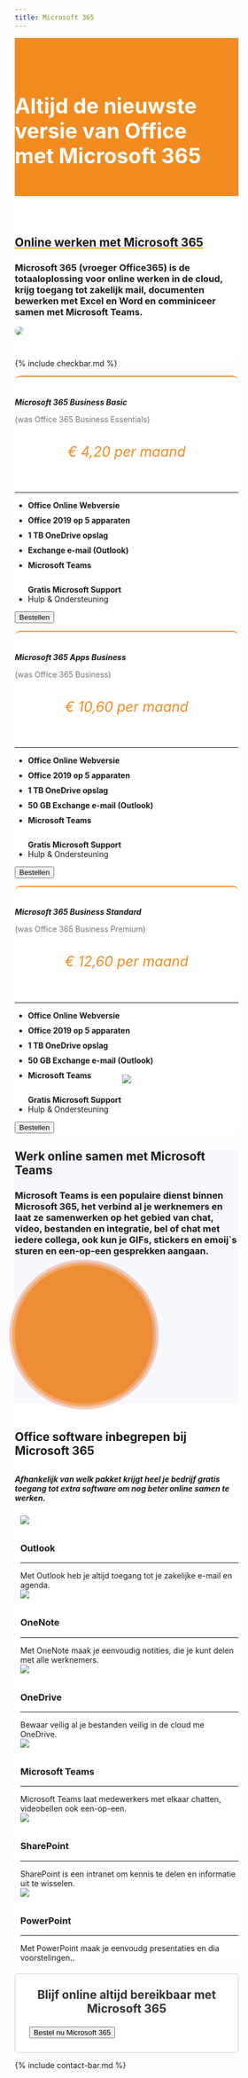 ```yaml
---
title: Microsoft 365
---
```



<div class="jumbotron text-center" style="/* background-color: white !important; */padding: 1.5rem 0rem;margin-bottom: -1.5rem;background-color: #f28b20;border-radius: 0rem;">
<div class="container"> 
    <div class="container-fluid text-center" style="padding: 1.2rem 0rem;color: white;">
<h1 style="display: inline-block;padding-top: .3125rem;padding-bottom: .3125rem;margin-right: 1rem;font-size: 2.35rem;">
<i class="fab fa-microsoft" style="color: white;/* font-size: 20px; */"></i>  Altijd de nieuwste versie van Office met Microsoft 365
</h1>
</div>
</div>
</div>


<div class="jumbotron text-center" style="background-color: white !important;padding: 1.5rem 0rem;margin-bottom: -1rem;">
<div class="container">
<br>
<div style="margin-bottom: 20px;" class="row">
  <div> </div>
    <div style="margin-top: 30px;" class="col-sm-7">
      <h2 style="text-decoration: underline orange;">Online werken met Microsoft 365</h2>
<h3>Microsoft 365 (vroeger Office365) is de totaaloplossing voor online werken in de cloud, krijg toegang tot zakelijk mail, documenten bewerken met Excel en Word en comminiceer samen met Microsoft Teams.

</h3>
  </div>
  <div class="col-sm-5">
<img class="img-fluid" style="max-width: 450px;border-radius: 25px;" src="https://i.imgur.com/AOJeayj.png">
  </div>
</div>
</div>
</div>



{% include checkbar.md %}




<div class="jumbotron" style="background-color: white;">
<div class="container text-center"> 

<div class="row">

 <div style="margin-top: 10px;" class="col-sm-12">  
<div class="card-deck" style="margin-bottom: 20px;">

<div class="card mb-5 mb-lg-0" style="border-radius: 10px; border-top: 2px solid #f28b20;">
<div class="card-body text-center">

<h5 class="card-title text-muted text-uppercase text-center" style="margin-bottom: 5px;font-weight: bold;">
<i class="fab fa-microsoft" style="font-size: 34px;margin-bottom: 8px;font-weight: 100;color:#f28b20;"></i> <br>Microsoft 365
Business Basic </h5>
<p style="color: #6c757d!important;"> (was Office 365 Business Essentials) </p>
<h6 class="card-price text-center" style="font-size: 25px;text-align: center;color: #f28b20;">€ 4,20<span class="period">&nbsp;per maand</span></h6>
            <hr>
<ul class="fa-ul">

<li style="margin-bottom: 10px;"><span class="fa-li" style="/* left: 2em !important; */"><i class="fal fa-check" style="color: green;"></i></span>
<b> Office Online Webversie</b>

</li>

<li style="margin-bottom: 10px;"><span class="fa-li" style="/* left: 2em !important; */"><i class="fal fa-times" style="color: red;"></i></span>
<b> Office 2019 op 5 apparaten</b>

</li>


<li style="margin-bottom: 10px;"><span class="fa-li" style=""><i class="fal fa-check" style="color: green;"></i></span>
<b> 1 TB OneDrive opslag</b>

</li>

<li style="margin-bottom: 10px;"><span class="fa-li" style="/* left: 2em !important; */"><i class="fal fa-times" style="color: red;"></i></span>
<b>Exchange e-mail (Outlook)</b>

</li>  

<li style="margin-bottom: 10px;"><span class="fa-li" style=""><i class="fal fa-times" style="color: red;"></i></span>
<b>Microsoft Teams</b>

</li>    

<br>
<b> Gratis Microsoft Support</b>
<li><span class="fa-li"><i class="fal fa-comment-alt-smile" style="color: orange;ray;"></i></span>Hulp &amp; Ondersteuning</li>
</ul>

<a href="https://my.hostingwalk.com/cart.php?gid=20"><button class="btn btn-outline-inloggen my-2 my-sm-0" type="submit">Bestellen</button> </a>
</div>
</div>

<div class="card mb-5 mb-lg-0" style="border-radius: 10px; border-top: 2px solid #f28b20;">
<div class="card-body text-center">

<h5 class="card-title text-muted text-uppercase text-center" style="margin-bottom: 5px;font-weight: bold;">
<i class="fab fa-microsoft" style="font-size: 34px;margin-bottom: 8px;font-weight: 100;color:#f28b20;"></i> <br>Microsoft 365
Apps Business </h5>
<p style="color: #6c757d!important;"> (was Office 365 Business)</p>

<h6 class="card-price text-center" style="font-size: 25px;text-align: center;color: #f28b20;">€ 10,60<span class="period">&nbsp;per maand</span></h6>
            <hr>
<ul class="fa-ul">

<li style="margin-bottom: 10px;"><span class="fa-li" style="/* left: 2em !important; */"><i class="fal fa-check" style="color: green;"></i></span>
<b> Office Online Webversie</b>

</li>

<li style="margin-bottom: 10px;"><span class="fa-li" style="/* left: 2em !important; */"><i class="fal fa-times" style="color: red;"></i></span>
<b> Office 2019 op 5 apparaten</b>

</li>


<li style="margin-bottom: 10px;"><span class="fa-li" style=""><i class="fal fa-check" style="color: green;"></i></span>
<b> 1 TB OneDrive opslag</b>

</li>

<li style="margin-bottom: 10px;"><span class="fa-li" style="/* left: 2em !important; */"><i class="fal fa-check" style="color: green;"></i></span>
<b>50 GB Exchange e-mail (Outlook)</b>

</li>  

<li style="margin-bottom: 10px;"><span class="fa-li" style=""><i class="fal fa-check" style="color: green;"></i></span>
<b>Microsoft Teams</b>

</li>    

<br>
<b> Gratis Microsoft Support</b>
<li><span class="fa-li"><i class="fal fa-comment-alt-smile" style="color: orange;ray;"></i></span>Hulp &amp; Ondersteuning</li>
</ul>

<a href="https://my.hostingwalk.com/cart.php?gid=20"><button class="btn btn-outline-inloggen my-2 my-sm-0" type="submit">Bestellen</button> </a>
</div>
</div>

<div class="card mb-5 mb-lg-0" style="border-radius: 10px; border-top: 2px solid #f28b20;">
<div class="card-body text-center">

<h5 class="card-title text-muted text-uppercase text-center" style="margin-bottom: 5px;font-weight: bold;">
<i class="fab fa-microsoft" style="font-size: 34px;margin-bottom: 8px;font-weight: 100;color:#f28b20;"></i> <br>Microsoft 365
Business Standard </h5>
<p style="color: #6c757d!important;"> (was Office 365 Business Premium) </p>

<h6 class="card-price text-center" style="font-size: 25px;text-align: center;color: #f28b20;">€ 12,60<span class="period">&nbsp;per maand</span></h6>
            <hr>
            <ul class="fa-ul">

<li style="margin-bottom: 10px;"><span class="fa-li" style="/* left: 2em !important; */"><i class="fal fa-check" style="color: green;"></i></span>
<b> Office Online Webversie</b>

</li>

<li style="margin-bottom: 10px;"><span class="fa-li" style="/* left: 2em !important; */"><i class="fal fa-check" style="color: green;"></i></span>
<b> Office 2019 op 5 apparaten</b>

</li>


<li style="margin-bottom: 10px;"><span class="fa-li" style=""><i class="fal fa-check" style="color: green;"></i></span>
<b> 1 TB OneDrive opslag</b>

</li>

<li style="margin-bottom: 10px;"><span class="fa-li" style="/* left: 2em !important; */"><i class="fal fa-check" style="color: green;"></i></span>
<b>50 GB Exchange e-mail (Outlook)</b>

</li>  

<li style="margin-bottom: 10px;"><span class="fa-li" style=""><i class="fal fa-check" style="color: green;"></i></span>
<b>Microsoft Teams</b>

</li>    

<br>
<b> Gratis Microsoft Support</b>
<li><span class="fa-li"><i class="fal fa-comment-alt-smile" style="color: orange;ray;"></i></span>Hulp &amp; Ondersteuning</li>
</ul>

<a alt="directadmin vps bestellen" title="directadmin vps bestellen" href="https://my.hostingwalk.com/cart.php?gid=20"> <button class="btn btn-outline-inloggen my-2 my-sm-0" type="submit">Bestellen</button> </a>
  </div>
        </div>

</div>
    

 </div>

  </div>






</div>
</div>




<div style="background-color: #f7f8fc !important;" class="jumbotron"> 
<div class="container">
    <div class="row">


<div style="margin-top: 23px;" class="col-sm-8">
      <h2 style="/*! font-family: Melbourne,sans-serif; */">Werk online samen met Microsoft Teams</h2>
      <h3>Microsoft Teams is een populaire dienst binnen Microsoft 365, het verbind al je werknemers en laat ze samenwerken op het gebied van chat, video, bestanden en integratie, bel of chat met iedere collega, ook kun je GIFs, stickers en emoij`s sturen en een-op-een gesprekken aangaan. <br>
</h3>
  </div>


<div class="col-md-3">

<h1>
<img style="max-width: 150px;" src="https://www.prosperoware.com/wp-content/uploads/2020/05/teams_logo.png">
</h1>

<div class="box"></div>


<style>
@import url('https://fonts.googleapis.com/css?family=Muli&display=swap');
@import url('https://fonts.googleapis.com/css?family=Alata&display=swap');

* {
  box-sizing: border-box;
}

:root {
  --br-blobby: 50%;
  --br-blobby-before: 50%;
  --br-blobby-after: 50%;
}

.col-md-3 h1 {
  color: #fff;
  margin: 0;
  position: absolute;
  top: 50%;
  left: 50%;
  transform: translate(-50%, -50%);
  z-index: 100;
}

.box {
  animation: rotate 5s linear infinite;
  background-color: #f28b20;
  border-radius: var(--br-blobby);
  position: relative;
  height: 250px;
  width: 250px;
  transition: 0.3s linear;
}

.box::after {
  content: '';
  background-color: #f28b20;
  border-radius: var(--br-blobby-after);
  position: absolute;
  opacity: 0.5;
  top: -2%;
  left: -2%;
  height: 104%;
  width: 104%;
  transition: 0.3s linear;
}

.box::before {
  content: '';
  background-color: darksalmon;
  border-radius: var(--br-blobby-before);
  position: absolute;
  opacity: 0.5;
  top: -4%;
  left: -4%;
  height: 108%;
  width: 108%;
  transition: 0.3s linear;
}

@keyframes rotate {
  0% {
    transform: rotate(0deg);
  }
  
  100% {
    transform: rotate(360deg);
  }
}


/* SOCIAL PANEL CSS */
.social-panel-container {
  position: fixed;
  right: 0;
  bottom: 80px;
  transform: translateX(100%);
  transition: transform 0.4s ease-in-out;
}

.social-panel-container.visible {
  transform: translateX(-10px);
}

.social-panel { 
  background-color: #fff;
  border-radius: 16px;
  box-shadow: 0 16px 31px -17px rgba(0,31,97,0.6);
  border: 5px solid #001F61;
  display: flex;
  flex-direction: column;
  justify-content: center;
  align-items: center;
  font-family: 'Muli';
  position: relative;
  height: 169px;  
  width: 370px;
  max-width: calc(100% - 10px);
}

.social-panel button.close-btn {
  border: 0;
  color: #97A5CE;
  cursor: pointer;
  font-size: 20px;
  position: absolute;
  top: 5px;
  right: 5px;
}

.social-panel button.close-btn:focus {
  outline: none;
}

.social-panel p {
  background-color: #001F61;
  border-radius: 0 0 10px 10px;
  color: #fff;
  font-size: 14px;
  line-height: 18px;
  padding: 2px 17px 6px;
  position: absolute;
  top: 0;
  left: 50%;
  margin: 0;
  transform: translateX(-50%);
  text-align: center;
  width: 235px;
}

.social-panel p i {
  margin: 0 5px;
}

.social-panel p a {
  color: #FF7500;
  text-decoration: none;
}

.social-panel h4 {
  margin: 20px 0;
  color: #97A5CE; 
  font-family: 'Muli';  
  font-size: 14px;  
  line-height: 18px;
  text-transform: uppercase;
}

.social-panel ul {
  display: flex;
  list-style-type: none;
  padding: 0;
  margin: 0;
}

.social-panel ul li {
  margin: 0 10px;
}

.social-panel ul li a {
  border: 1px solid #DCE1F2;
  border-radius: 50%;
  color: #001F61;
  font-size: 20px;
  display: flex;
  justify-content: center;
  align-items: center;
  height: 50px;
  width: 50px;
  text-decoration: none;
}

.social-panel ul li a:hover {
  border-color: #FF6A00;
  box-shadow: 0 9px 12px -9px #FF6A00;
}

.floating-btn {
  border-radius: 26.5px;
  background-color: #001F61;
  border: 1px solid #001F61;
  box-shadow: 0 16px 22px -17px #03153B;
  color: #fff;
  cursor: pointer;
  font-size: 16px;
  line-height: 20px;
  padding: 12px 20px;
  position: fixed;
  bottom: 20px;
  right: 20px;
  z-index: 999;
}

.floating-btn:hover {
  background-color: #ffffff;
  color: #001F61;
}

.floating-btn:focus {
  outline: none;
}

.floating-text {
  background-color: #001F61;
  border-radius: 10px 10px 0 0;
  color: #fff;
  font-family: 'Muli';
  padding: 7px 15px;
  position: fixed;
  bottom: 0;
  left: 50%;
  transform: translateX(-50%);
  text-align: center;
  z-index: 998;
}

.floating-text a {
  color: #FF7500;
  text-decoration: none;
}

@media screen and (max-width: 480px) {

  .social-panel-container.visible {
    transform: translateX(0px);
  }
  
  .floating-btn {
    right: 10px;
  }
}
</style>



<script>
const box = document.querySelector('.box');

setInterval(setBorderRadius, 300);

function setBorderRadius() {
  box.style.setProperty('--br-blobby', generateBorderRadiusValue());
  box.style.setProperty('--br-blobby-after', generateBorderRadiusValue());
  box.style.setProperty('--br-blobby-before', generateBorderRadiusValue());
}

function generateBorderRadiusValue() {
  return `${getRandomValue()}% ${getRandomValue()}% ${getRandomValue()}% ${getRandomValue()}% / ${getRandomValue()}% ${getRandomValue()}% ${getRandomValue()}%`;
}
  
function getRandomValue() {
  return Math.floor(Math.random() * 50) + 50;
}


// SOCIAL PANEL JS
const floating_btn = document.querySelector('.floating-btn');
const close_btn = document.querySelector('.close-btn');
const social_panel_container = document.querySelector('.social-panel-container');

floating_btn.addEventListener('click', () => {
  social_panel_container.classList.toggle('visible')
});

close_btn.addEventListener('click', () => {
  social_panel_container.classList.remove('visible')
});
</script>





  

 </div> <!-- / .col-md-8 -->
    </div> <!--/ .row -->
</div>
    </div>




<div class="jumbotron text-center" style="background-color: white;">
<div class="container text-center">
<br>
<div style="margin-bottom: 20px;" class="row text-center justify-content-center">

<div style="/*! margin-top: 30px; */" class="col-sm-12 text-center justify-content-center">
      <h2 style="/*! font-family: Melbourne,sans-serif; */">
<i class="fab fa-microsoft" style="font-size: 32px;font-weight: 100;"></i>  Office software inbegrepen bij Microsoft 365</h2>
<h5 style="margin-top: 30px;font-family: inherit !important;">Afhankelijk van welk pakket krijgt heel je bedrijf gratis toegang tot extra software om nog beter online samen te werken.</h5>


<div class="row">



<div class="col-md-4">
<div class="partnerbox-part text-center" style="margin-left: 10px;">
<div class="info">
 <div class=""> <img src="https://www.yourhosting.nl/static/afbeeldingen/outlook-icon.svg" style="max-width: 150px;/*! -webkit-filter: grayscale(100%); *//*! filter: grayscale(100%); */max-height: 70px;/* min-height: 30px; *//* margin-top: 10px; */margin-bottom: 10px;"> </div>
<div clas="description">
   <h3>Outlook
</h3>
  <div class="body">
<hr>Met Outlook heb je altijd toegang tot je zakelijke e-mail en agenda.
</div>
 </div>
</div>
 
  
 
</div>  </div><div class="col-md-4">
<div class="partnerbox-part text-center" style="margin-left: 10px;">
<div class="info">
 <div class=""> <img src="https://www.yourhosting.nl/static/afbeeldingen/onenote-icon.svg" style="max-width: 150px;/*! -webkit-filter: grayscale(100%); *//*! filter: grayscale(100%); */max-height: 70px;/* min-height: 30px; *//* margin-top: 10px; */margin-bottom: 10px;">
 </div>
<div clas="description">
   <h3>OneNote
</h3>
  <div class="body">
<hr>Met OneNote maak je eenvoudig notities, die je kunt delen met alle werknemers.
</div>
 </div>
</div>
 
  
 
</div>  </div>

<div class="col-md-4">
<div class="partnerbox-part text-center" style="margin-left: 10px;">
<div class="info">
 <div class=""> <img src="https://www.yourhosting.nl/static/afbeeldingen/onedrive-new-icon.svg" style="/*! -webkit-filter: grayscale(100%); *//*! filter: grayscale(100%); */max-width: 150px;max-height: 70px;margin-bottom: 10px;"> </div>
<div clas="description">
   <h3>OneDrive
</h3>
  <div class="body">
<hr>Bewaar veilig al je bestanden veilig in de cloud me OneDrive.



</div>
 </div>
</div>
 
  
 
</div>  </div>


<div class="col-md-4">
<div class="partnerbox-part text-center" style="margin-left: 10px;">
<div class="info">
 <div class=""> <img src="https://www.yourhosting.nl/static/afbeeldingen/teams-icon.svg" style="/*! -webkit-filter: grayscale(100%); *//*! filter: grayscale(100%); */max-width: 150px;max-height: 70px;margin-bottom: 10px;"> </div>
<div clas="description">
   <h3>Microsoft Teams
</h3>
  <div class="body">
<hr>Microsoft Teams laat medewerkers met elkaar chatten, videobellen ook een-op-een. 
</div>
 </div>
</div>
 
  
 
</div>  </div>


<div class="col-md-4">
<div class="partnerbox-part text-center" style="margin-left: 10px;">
<div class="info">
 <div class=""> <img src="https://www.yourhosting.nl/static/afbeeldingen/sharepoint-new-icon.svg" style="/*! -webkit-filter: grayscale(100%); *//*! filter: grayscale(100%); */max-width: 150px;max-height: 70px;margin-bottom: 10px;"> </div>
<div clas="description">
   <h3>SharePoint
</h3>
  <div class="body">
<hr>SharePoint is een intranet om kennis te delen en informatie uit te wisselen.

</div>
 </div>
</div>
 
  
 
</div>  </div>


<div class="col-md-4">
<div class="partnerbox-part text-center" style="margin-left: 10px;">
<div class="info">
 <div class=""> <img src="https://img-prod-cms-rt-microsoft-com.akamaized.net/cms/api/am/imageFileData/RE4u7Tp?ver=03d7&amp;q=90&amp;h=150&amp;w=150&amp;b=%23FFFFFFFF&amp;aim=true" style="/*! -webkit-filter: grayscale(100%); *//*! filter: grayscale(100%); */max-width: 150px;max-height: 70px;margin-bottom: 10px;"> </div>
<div clas="description">
   <h3>PowerPoint
</h3>
  <div class="body">
<hr>Met PowerPoint maak je eenvoudg presentaties en dia voorstelingen..

</div>
 </div>
</div>
 
  
 
</div>  </div>




</div>


 </div></div>

</div></div>






<div class="container">
            <div class="col-sm-12">

 <div class="bs-calltoaction bs-calltoaction-default">
                    <div class="row">
                        <div class="col-md-9 cta-contents">
                            <h2 class="cta-title">Blijf online altijd bereikbaar met Microsoft 365
</h2>
                           
 </div>
                        <div class="col-md-3 cta-button">
<a alt="bestel microsoft 365" title="bestel microsoft 365" href="https://my.hostingwalk.com/cart.php?gid=20"> <button class="btn btn-outline-inloggen my-2 my-sm-0" type="submit">Bestel nu Microsoft 365</button> </a>
                        </div>

 </div>
                </div>


  </div>
        </div>



<style>
  .bs-calltoaction{
    position: relative;
    width:auto;
    padding: 15px 25px;
    border: 1px solid black;
    margin-top: 10px;
    margin-bottom: 10px;
    border-radius: 5px;
}

    .bs-calltoaction > .row{
        display:table;
        width: calc(100% + 30px);
    }
     
        .bs-calltoaction > .row > [class^="col-"],
        .bs-calltoaction > .row > [class*=" col-"]{
            float:none;
            display:table-cell;
            vertical-align:middle;
        }

            .cta-contents{
                padding-top: 10px;
                padding-bottom: 10px;
            }

                .cta-title{
                    margin: 0 auto 0px;
                    padding: 0;
                }

                .cta-desc{
                    padding: 0;
                }

                .cta-desc p:last-child{
                    margin-bottom: 0;
                }

            .cta-button{
                padding-top: 10px;
                padding-bottom: 10px;
            }

@media (max-width: 991px){
    .bs-calltoaction > .row{
        display:block;
        width: auto;
    }

        .bs-calltoaction > .row > [class^="col-"],
        .bs-calltoaction > .row > [class*=" col-"]{
            float:none;
            display:block;
            vertical-align:middle;
            position: relative;
        }

        .cta-contents{
            text-align: center;
        }
}



.bs-calltoaction.bs-calltoaction-default{
    color: #333;
    background-color: #fff;
    border-color: #ccc;
}

.bs-calltoaction.bs-calltoaction-primary{
    color: #fff;
    background-color: #337ab7;
    border-color: #2e6da4;
}

.bs-calltoaction.bs-calltoaction-info{
    color: #fff;
    background-color: #5bc0de;
    border-color: #46b8da;
}

.bs-calltoaction.bs-calltoaction-success{
    color: #fff;
    background-color: #5cb85c;
    border-color: #4cae4c;
}

.bs-calltoaction.bs-calltoaction-warning{
    color: #fff;
    background-color: #f0ad4e;
    border-color: #eea236;
}

.bs-calltoaction.bs-calltoaction-danger{
    color: #fff;
    background-color: #d9534f;
    border-color: #d43f3a;
}

.bs-calltoaction.bs-calltoaction-primary .cta-button .btn,
.bs-calltoaction.bs-calltoaction-info .cta-button .btn,
.bs-calltoaction.bs-calltoaction-success .cta-button .btn,
.bs-calltoaction.bs-calltoaction-warning .cta-button .btn,
.bs-calltoaction.bs-calltoaction-danger .cta-button .btn{
    border-color:#fff;
}
</style>





{% include contact-bar.md %}